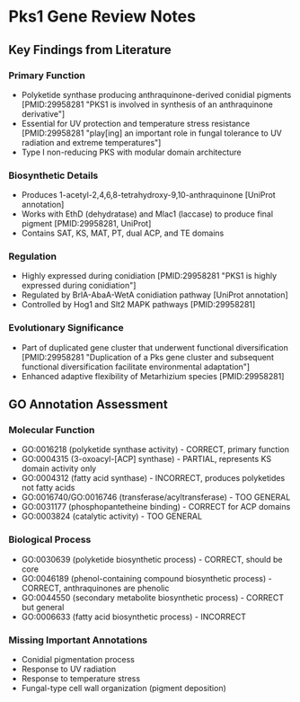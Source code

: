 # Pks1 Gene Review Notes

## Key Findings from Literature

### Primary Function
- Polyketide synthase producing anthraquinone-derived conidial pigments [PMID:29958281 "PKS1 is involved in synthesis of an anthraquinone derivative"]
- Essential for UV protection and temperature stress resistance [PMID:29958281 "play[ing] an important role in fungal tolerance to UV radiation and extreme temperatures"]
- Type I non-reducing PKS with modular domain architecture

### Biosynthetic Details
- Produces 1-acetyl-2,4,6,8-tetrahydroxy-9,10-anthraquinone [UniProt annotation]
- Works with EthD (dehydratase) and Mlac1 (laccase) to produce final pigment [PMID:29958281, UniProt]
- Contains SAT, KS, MAT, PT, dual ACP, and TE domains

### Regulation
- Highly expressed during conidiation [PMID:29958281 "PKS1 is highly expressed during conidiation"]
- Regulated by BrlA-AbaA-WetA conidiation pathway [UniProt annotation]
- Controlled by Hog1 and Slt2 MAPK pathways [PMID:29958281]

### Evolutionary Significance  
- Part of duplicated gene cluster that underwent functional diversification [PMID:29958281 "Duplication of a Pks gene cluster and subsequent functional diversification facilitate environmental adaptation"]
- Enhanced adaptive flexibility of Metarhizium species [PMID:29958281]

## GO Annotation Assessment

### Molecular Function
- GO:0016218 (polyketide synthase activity) - CORRECT, primary function
- GO:0004315 (3-oxoacyl-[ACP] synthase) - PARTIAL, represents KS domain activity only
- GO:0004312 (fatty acid synthase) - INCORRECT, produces polyketides not fatty acids
- GO:0016740/GO:0016746 (transferase/acyltransferase) - TOO GENERAL
- GO:0031177 (phosphopantetheine binding) - CORRECT for ACP domains
- GO:0003824 (catalytic activity) - TOO GENERAL

### Biological Process
- GO:0030639 (polyketide biosynthetic process) - CORRECT, should be core
- GO:0046189 (phenol-containing compound biosynthetic process) - CORRECT, anthraquinones are phenolic
- GO:0044550 (secondary metabolite biosynthetic process) - CORRECT but general
- GO:0006633 (fatty acid biosynthetic process) - INCORRECT

### Missing Important Annotations
- Conidial pigmentation process
- Response to UV radiation
- Response to temperature stress
- Fungal-type cell wall organization (pigment deposition)